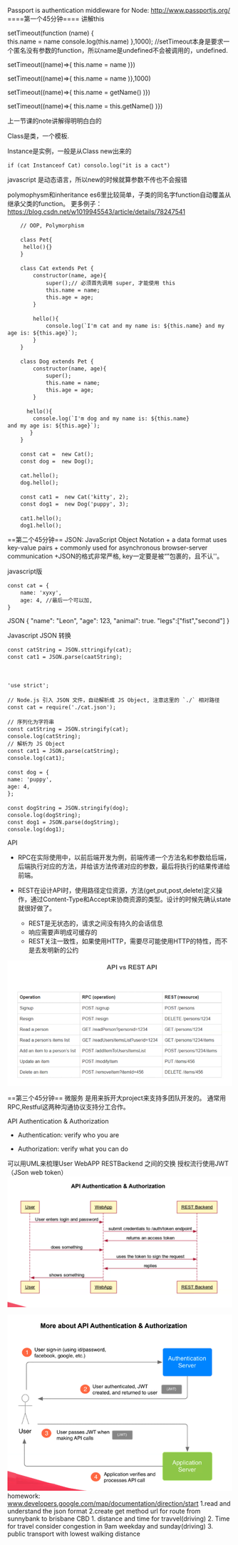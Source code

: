 Passport is authentication middleware for Node: http://www.passportjs.org/
====第一个45分钟====
讲解this

setTimeout(function (name) {  
  this.name = name 
	console.log(this.name)
},1000); //setTimeout本身是要求一个匿名没有参数的function，所以name是undefined不会被调用的，undefined. 

setTimeout((name)=>{ this.name = name )})

 setTimeout((name)=>{ this.name = name )},1000)

setTimeout((name)=>{ this.name = getName() )})

setTimeout((name)=>{ this.name = this.getName() )})

上一节课的note讲解得明明白白的

Class是类，一个模板.

Instance是实例，一般是从Class new出来的
    
    if (cat Instanceof Cat) consolo.log("it is a cact") 
javascript 是动态语言，所以new的时候就算参数不传也不会报错

polymophysm和inheritance
es6里比较简单，子类的同名字function自动覆盖从继承父类的function。
更多例子： https://blog.csdn.net/w1019945543/article/details/78247541
        
        // OOP, Polymorphism

        class Pet{
         hello(){}
        }

        class Cat extends Pet {
            constructor(name, age){
                super();// 必须首先调用 super, 才能使用 this
                this.name = name;
                this.age = age;
            }

            hello(){
                console.log(`I'm cat and my name is: ${this.name} and my age is: ${this.age}`);
            }
        }

        class Dog extends Pet {
            constructor(name, age){
                super();
                this.name = name;
                this.age = age;
            }

          hello(){
            console.log(`I'm dog and my name is: ${this.name}           and my age is: ${this.age}`);
           }
        }

        const cat =  new Cat();
        const dog =  new Dog();

        cat.hello();
        dog.hello();

        const cat1 =  new Cat('kitty', 2);
        const dog1 =  new Dog('puppy', 3);

        cat1.hello();
        dog1.hello();

==第二个45分钟==
JSON: JavaScript Object Notation
    + a data format uses key-value pairs
    + commonly used for asynchronous browser-server communication
    +JSON的格式非常严格, key一定要是被“”包裹的，且不认''。

javascript版
    
    const cat = {
        name: 'xyxy',
        age: 4, //最后一个可以加, 
    }

JSON
    {
        "name": "Leon",
        "age": 123,
        "animal": true.
        "legs":["fist","second"]
    }

Javascript JSON 转换

    const catString = JSON.sttringify(cat);
    const cat1 = JSON.parse(caatString);



    'use strict';

    // Node.js 引入 JSON 文件，自动解析成 JS Object, 注意这里的 `./` 相对路径
    const cat = require('./cat.json');

    // 序列化为字符串
    const catString = JSON.stringify(cat);
    console.log(catString);
    // 解析为 JS Object
    const cat1 = JSON.parse(catString);
    console.log(cat1);

    const dog = {
    name: 'puppy',
    age: 4,
    };

    const dogString = JSON.stringify(dog);
    console.log(dogString);
    const dog1 = JSON.parse(dogString);
    console.log(dog1);


API

+ RPC在实际使用中，以前后端开发为例，前端传递一个方法名和参数给后端，后端执行对应的方法，并给该方法传递对应的参数，最后将执行的结果传递给前端。

+ REST在设计API时，使用路径定位资源，方法(get,put,post,delete)定义操作，通过Content-Type和Accept来协商资源的类型。设计的时候先确认state就很好做了。

    + REST是无状态的，请求之间没有持久的会话信息
    + 响应需要声明成可缓存的
    + REST关注一致性，如果使用HTTP，需要尽可能使用HTTP的特性，而不是去发明新的公约


 ![](./18-RESTvsRPC.png)

 ==第三个45分钟==
 微服务 是用来拆开大project来支持多团队开发的。
 通常用RPC,Restful这两种沟通协议支持分工合作。
 

API Authentication & Authorization

- Authentication: verify who you are

- Authorization: verify what you can do

可以用UML来梳理User WebAPP RESTBackend 之间的交换
授权流行使用JWT（JSon web token）
![](./18-JSTToken.png)

![](./18-Authentication&Authorization.png)
 homework:
 www.developers.google.com/map/documentation/direction/start
1.read and understand the json format
2.create get method url for route from sunnybank to brisbane CBD
    1. distance and time for travvel(driving)
    2. Time for travel consider congestion in 9am weekday and sunday(driving)
    3. public transport with lowest walking distance